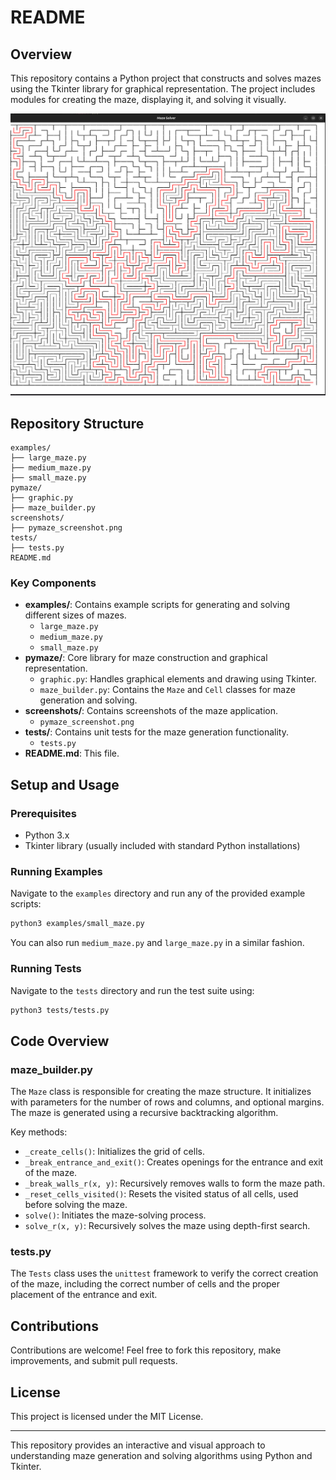 # README

## Overview
This repository contains a Python project that constructs and solves mazes using the Tkinter library for graphical representation. The project includes modules for creating the maze, displaying it, and solving it visually.

![PyMaze screenshot](https://github.com/conorgolden1/pymaze/blob/master/screenshots/pymaze_screenshot.png?raw=true)

## Repository Structure
```
examples/
├── large_maze.py
├── medium_maze.py
├── small_maze.py
pymaze/
├── graphic.py
├── maze_builder.py
screenshots/
├── pymaze_screenshot.png
tests/
├── tests.py
README.md
```

### Key Components
- **examples/**: Contains example scripts for generating and solving different sizes of mazes.
  - `large_maze.py`
  - `medium_maze.py`
  - `small_maze.py`
- **pymaze/**: Core library for maze construction and graphical representation.
  - `graphic.py`: Handles graphical elements and drawing using Tkinter.
  - `maze_builder.py`: Contains the `Maze` and `Cell` classes for maze generation and solving.
- **screenshots/**: Contains screenshots of the maze application.
  - `pymaze_screenshot.png`
- **tests/**: Contains unit tests for the maze generation functionality.
  - `tests.py`
- **README.md**: This file.

## Setup and Usage

### Prerequisites
- Python 3.x
- Tkinter library (usually included with standard Python installations)

### Running Examples
Navigate to the `examples` directory and run any of the provided example scripts:
```sh
python3 examples/small_maze.py
```
You can also run `medium_maze.py` and `large_maze.py` in a similar fashion.

### Running Tests
Navigate to the `tests` directory and run the test suite using:
```sh
python3 tests/tests.py
```

## Code Overview

### maze_builder.py
The `Maze` class is responsible for creating the maze structure. It initializes with parameters for the number of rows and columns, and optional margins. The maze is generated using a recursive backtracking algorithm.

Key methods:
- `_create_cells()`: Initializes the grid of cells.
- `_break_entrance_and_exit()`: Creates openings for the entrance and exit of the maze.
- `_break_walls_r(x, y)`: Recursively removes walls to form the maze path.
- `_reset_cells_visited()`: Resets the visited status of all cells, used before solving the maze.
- `solve()`: Initiates the maze-solving process.
- `solve_r(x, y)`: Recursively solves the maze using depth-first search.

### tests.py
The `Tests` class uses the `unittest` framework to verify the correct creation of the maze, including the correct number of cells and the proper placement of the entrance and exit.

## Contributions
Contributions are welcome! Feel free to fork this repository, make improvements, and submit pull requests.

## License
This project is licensed under the MIT License.

---

This repository provides an interactive and visual approach to understanding maze generation and solving algorithms using Python and Tkinter.
